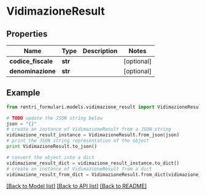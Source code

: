# VidimazioneResult


## Properties
Name | Type | Description | Notes
------------ | ------------- | ------------- | -------------
**codice_fiscale** | **str** |  | [optional] 
**denominazione** | **str** |  | [optional] 

## Example

```python
from rentri_formulari.models.vidimazione_result import VidimazioneResult

# TODO update the JSON string below
json = "{}"
# create an instance of VidimazioneResult from a JSON string
vidimazione_result_instance = VidimazioneResult.from_json(json)
# print the JSON string representation of the object
print VidimazioneResult.to_json()

# convert the object into a dict
vidimazione_result_dict = vidimazione_result_instance.to_dict()
# create an instance of VidimazioneResult from a dict
vidimazione_result_from_dict = VidimazioneResult.from_dict(vidimazione_result_dict)
```
[[Back to Model list]](../README.md#documentation-for-models) [[Back to API list]](../README.md#documentation-for-api-endpoints) [[Back to README]](../README.md)


